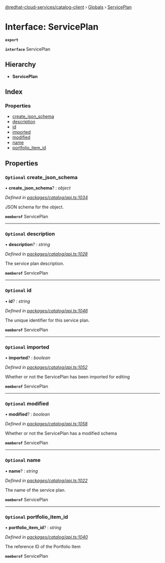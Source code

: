 [@redhat-cloud-services/catalog-client](../README.md) › [Globals](../globals.md) › [ServicePlan](serviceplan.md)

# Interface: ServicePlan

**`export`** 

**`interface`** ServicePlan

## Hierarchy

* **ServicePlan**

## Index

### Properties

* [create_json_schema](serviceplan.md#optional-create_json_schema)
* [description](serviceplan.md#optional-description)
* [id](serviceplan.md#optional-id)
* [imported](serviceplan.md#optional-imported)
* [modified](serviceplan.md#optional-modified)
* [name](serviceplan.md#optional-name)
* [portfolio_item_id](serviceplan.md#optional-portfolio_item_id)

## Properties

### `Optional` create_json_schema

• **create_json_schema**? : *object*

*Defined in [packages/catalog/api.ts:1034](https://github.com/Hyperkid123/javascript-clients/blob/master/packages/catalog/api.ts#L1034)*

JSON schema for the object.

**`memberof`** ServicePlan

___

### `Optional` description

• **description**? : *string*

*Defined in [packages/catalog/api.ts:1028](https://github.com/Hyperkid123/javascript-clients/blob/master/packages/catalog/api.ts#L1028)*

The service plan description.

**`memberof`** ServicePlan

___

### `Optional` id

• **id**? : *string*

*Defined in [packages/catalog/api.ts:1046](https://github.com/Hyperkid123/javascript-clients/blob/master/packages/catalog/api.ts#L1046)*

The unique identifier for this service plan.

**`memberof`** ServicePlan

___

### `Optional` imported

• **imported**? : *boolean*

*Defined in [packages/catalog/api.ts:1052](https://github.com/Hyperkid123/javascript-clients/blob/master/packages/catalog/api.ts#L1052)*

Whether or not the ServicePlan has been imported for editing

**`memberof`** ServicePlan

___

### `Optional` modified

• **modified**? : *boolean*

*Defined in [packages/catalog/api.ts:1058](https://github.com/Hyperkid123/javascript-clients/blob/master/packages/catalog/api.ts#L1058)*

Whether or not the ServicePlan has a modified schema

**`memberof`** ServicePlan

___

### `Optional` name

• **name**? : *string*

*Defined in [packages/catalog/api.ts:1022](https://github.com/Hyperkid123/javascript-clients/blob/master/packages/catalog/api.ts#L1022)*

The name of the service plan.

**`memberof`** ServicePlan

___

### `Optional` portfolio_item_id

• **portfolio_item_id**? : *string*

*Defined in [packages/catalog/api.ts:1040](https://github.com/Hyperkid123/javascript-clients/blob/master/packages/catalog/api.ts#L1040)*

The reference ID of the Portfolio Item

**`memberof`** ServicePlan
